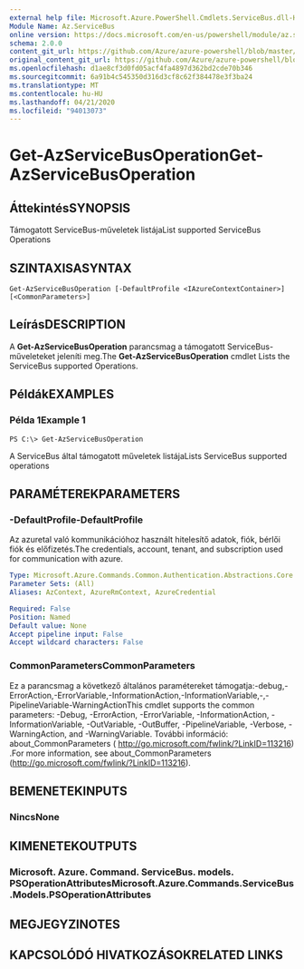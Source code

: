 ```yaml
---
external help file: Microsoft.Azure.PowerShell.Cmdlets.ServiceBus.dll-Help.xml
Module Name: Az.ServiceBus
online version: https://docs.microsoft.com/en-us/powershell/module/az.servicebus/get-azservicebusoperation
schema: 2.0.0
content_git_url: https://github.com/Azure/azure-powershell/blob/master/src/ServiceBus/ServiceBus/help/Get-AzServiceBusOperation.md
original_content_git_url: https://github.com/Azure/azure-powershell/blob/master/src/ServiceBus/ServiceBus/help/Get-AzServiceBusOperation.md
ms.openlocfilehash: d1ae8cf3d0fd05acf4fa4897d362bd2cde70b346
ms.sourcegitcommit: 6a91b4c545350d316d3cf8c62f384478e3f3ba24
ms.translationtype: MT
ms.contentlocale: hu-HU
ms.lasthandoff: 04/21/2020
ms.locfileid: "94013073"
---
```

# <span data-ttu-id="99273-101">Get-AzServiceBusOperation</span><span class="sxs-lookup"><span data-stu-id="99273-101">Get-AzServiceBusOperation</span></span>

## <span data-ttu-id="99273-102">Áttekintés</span><span class="sxs-lookup"><span data-stu-id="99273-102">SYNOPSIS</span></span>
<span data-ttu-id="99273-103">Támogatott ServiceBus-műveletek listája</span><span class="sxs-lookup"><span data-stu-id="99273-103">List supported ServiceBus Operations</span></span>

## <span data-ttu-id="99273-104">SZINTAXISA</span><span class="sxs-lookup"><span data-stu-id="99273-104">SYNTAX</span></span>

```
Get-AzServiceBusOperation [-DefaultProfile <IAzureContextContainer>] [<CommonParameters>]
```

## <span data-ttu-id="99273-105">Leírás</span><span class="sxs-lookup"><span data-stu-id="99273-105">DESCRIPTION</span></span>
<span data-ttu-id="99273-106">A **Get-AzServiceBusOperation** parancsmag a támogatott ServiceBus-műveleteket jeleníti meg.</span><span class="sxs-lookup"><span data-stu-id="99273-106">The **Get-AzServiceBusOperation** cmdlet Lists the ServiceBus supported Operations.</span></span>

## <span data-ttu-id="99273-107">Példák</span><span class="sxs-lookup"><span data-stu-id="99273-107">EXAMPLES</span></span>

### <span data-ttu-id="99273-108">Példa 1</span><span class="sxs-lookup"><span data-stu-id="99273-108">Example 1</span></span>
```
PS C:\> Get-AzServiceBusOperation
```

<span data-ttu-id="99273-109">A ServiceBus által támogatott műveletek listája</span><span class="sxs-lookup"><span data-stu-id="99273-109">Lists ServiceBus supported operations</span></span>

## <span data-ttu-id="99273-110">PARAMÉTEREK</span><span class="sxs-lookup"><span data-stu-id="99273-110">PARAMETERS</span></span>

### <span data-ttu-id="99273-111">-DefaultProfile</span><span class="sxs-lookup"><span data-stu-id="99273-111">-DefaultProfile</span></span>
<span data-ttu-id="99273-112">Az azuretal való kommunikációhoz használt hitelesítő adatok, fiók, bérlői fiók és előfizetés.</span><span class="sxs-lookup"><span data-stu-id="99273-112">The credentials, account, tenant, and subscription used for communication with azure.</span></span>

```yaml
Type: Microsoft.Azure.Commands.Common.Authentication.Abstractions.Core.IAzureContextContainer
Parameter Sets: (All)
Aliases: AzContext, AzureRmContext, AzureCredential

Required: False
Position: Named
Default value: None
Accept pipeline input: False
Accept wildcard characters: False
```

### <span data-ttu-id="99273-113">CommonParameters</span><span class="sxs-lookup"><span data-stu-id="99273-113">CommonParameters</span></span>
<span data-ttu-id="99273-114">Ez a parancsmag a következő általános paramétereket támogatja:-debug,-ErrorAction,-ErrorVariable,-InformationAction,-InformationVariable,-,-PipelineVariable-WarningAction</span><span class="sxs-lookup"><span data-stu-id="99273-114">This cmdlet supports the common parameters: -Debug, -ErrorAction, -ErrorVariable, -InformationAction, -InformationVariable, -OutVariable, -OutBuffer, -PipelineVariable, -Verbose, -WarningAction, and -WarningVariable.</span></span> <span data-ttu-id="99273-115">További információ: about_CommonParameters ( http://go.microsoft.com/fwlink/?LinkID=113216) .</span><span class="sxs-lookup"><span data-stu-id="99273-115">For more information, see about_CommonParameters (http://go.microsoft.com/fwlink/?LinkID=113216).</span></span>

## <span data-ttu-id="99273-116">BEMENETEK</span><span class="sxs-lookup"><span data-stu-id="99273-116">INPUTS</span></span>

### <span data-ttu-id="99273-117">Nincs</span><span class="sxs-lookup"><span data-stu-id="99273-117">None</span></span>

## <span data-ttu-id="99273-118">KIMENETEK</span><span class="sxs-lookup"><span data-stu-id="99273-118">OUTPUTS</span></span>

### <span data-ttu-id="99273-119">Microsoft. Azure. Command. ServiceBus. models. PSOperationAttributes</span><span class="sxs-lookup"><span data-stu-id="99273-119">Microsoft.Azure.Commands.ServiceBus.Models.PSOperationAttributes</span></span>

## <span data-ttu-id="99273-120">MEGJEGYZI</span><span class="sxs-lookup"><span data-stu-id="99273-120">NOTES</span></span>

## <span data-ttu-id="99273-121">KAPCSOLÓDÓ HIVATKOZÁSOK</span><span class="sxs-lookup"><span data-stu-id="99273-121">RELATED LINKS</span></span>
